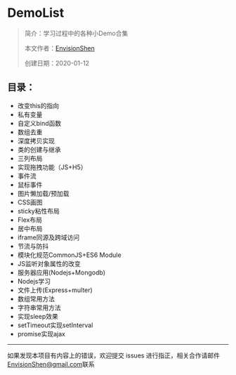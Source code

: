 # DemoList

> 简介：学习过程中的各种小Demo合集
>
> 本文作者：[EnvisionShen](https://github.com/MrEnvision)
>
> 创建日期：2020-01-12



## 目录：

- 改变this的指向
- 私有变量
- 自定义bind函数
- 数组去重
- 深度拷贝实现
- 类的创建与继承
- 三列布局
- 实现拖拽功能（JS+H5）
- 事件流
- 鼠标事件
- 图片懒加载/预加载
- CSS画图
- sticky粘性布局
- Flex布局
- 居中布局
- iframe同源及跨域访问
- 节流与防抖
- 模块化规范CommonJS+ES6 Module
- JS监听对象属性的改变
- 服务器应用(Nodejs+Mongodb)
- Nodejs学习
- 文件上传(Express+multer)
- 数组常用方法
- 字符串常用方法
- 实现sleep效果
- setTimeout实现setInterval
- promise实现ajax



------

如果发现本项目有内容上的错误，欢迎提交 issues 进行指正，相关合作请邮件<a href="mailto:EnvisionShen@gmail.com">EnvisionShen@gmail.com</a>联系

